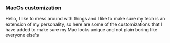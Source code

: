 ### MacOs customization

Hello, I like to mess around with things and I like to make sure my tech is an extension of my personality, so here are some of the customizations that I have added to make sure my Mac looks unique and not plain boring like everyone else's
